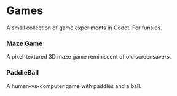 # Games

A small collection of game experiments in Godot. For funsies.

### Maze Game

A pixel-textured 3D maze game reminiscent of old screensavers.

### PaddleBall

A human-vs-computer game with paddles and a ball.

